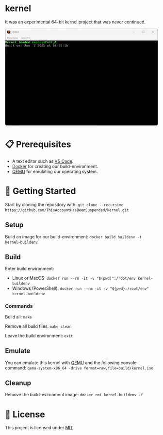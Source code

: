 # kernel
It was an experimental 64-bit kernel project that was never continued.

<img src="screenshot.png?raw=true" alt="QEMU screenshot"/>

# 📋 Prerequisites
- A text editor such as [VS Code](https://code.visualstudio.com/).
- [Docker](https://www.docker.com/) for creating our build-environment.
- [QEMU](https://www.qemu.org/) for emulating our operating system.

# 💾 Getting Started
Start by cloning the repository with:
`git clone --recursive https://github.com/ThisAccountHasBeenSuspended/kernel.git`

## Setup
Build an image for our build-environment:
`docker build buildenv -t kernel-buildenv`

## Build
Enter build environment:
- Linux or MacOS: `docker run --rm -it -v "$(pwd)":/root/env kernel-buildenv`
- Windows (PowerShell): `docker run --rm -it -v "${pwd}:/root/env" kernel-buildenv`

### Commands
Build all:
`make`

Remove all build files:
`make clean`

Leave the build environment:
`exit`

## Emulate
You can emulate this kernel with [QEMU](https://www.qemu.org/) and the following console command:
`qemu-system-x86_64 -drive format=raw,file=build/kernel.iso`

## Cleanup
Remove the build-evironment image:
`docker rmi kernel-buildenv -f`

# 📝 License
This project is licensed under [MIT](https://github.com/ThisAccountHasBeenSuspended/kernel/blob/main/LICENSE)
